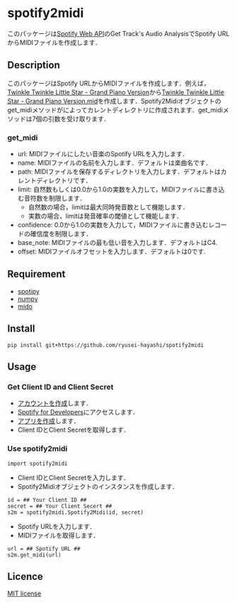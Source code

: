 # spotify2midi
このパッケージは[Spotify Web API](https://developer.spotify.com/documentation/web-api)のGet Track's Audio AnalysisでSpotify URLからMIDIファイルを作成します．

## Description
このパッケージはSpotify URLからMIDIファイルを作成します．例えば，[Twinkle Twinkle Little Star - Grand Piano Version](https://open.spotify.com/track/5Yx45WDFNYLFwj3pjtvfJ6)から[Twinkle Twinkle Little Star - Grand Piano Version.mid]()を作成します．Spotify2Midiオブジェクトのget_midiメソッドがによってカレントディレクトリに作成されます．get_midiメソッドは7個の引数を受け取ります．

### get_midi
* url: MIDIファイルにしたい音楽のSpotify URLを入力します．
* name: MIDIファイルの名前を入力します．デフォルトは楽曲名です．
* path: MIDIファイルを保存するディレクトリを入力します．デフォルトはカレントディレクトリです．
* limit: 自然数もしくは0.0から1.0の実数を入力して，MIDIファイルに書き込む音符数を制限します．
  * 自然数の場合，limitは最大同時発音数として機能します．
  * 実数の場合，limitは発音確率の閾値として機能します．
* confidence: 0.0から1.0の実数を入力して，MIDIファイルに書き込むレコードの確信度を制限します．
* base_note: MIDIファイルの最も低い音を入力します．デフォルトはC4.
* offset: MIDIファイルオフセットを入力します．デフォルトは0です.

## Requirement
* [spotipy](https://spotipy.readthedocs.io)
* [numpy](https://numpy.org)
* [mido](https://mido.readthedocs.io)

## Install
```
pip install git+https://github.com/ryusei-hayashi/spotify2midi
```

## Usage
### Get Client ID and Client Secret
* [アカウントを作成](https://www.spotify.com/us/signup)します．
* [Spotify for Developers](https://developer.spotify.com/dashboard)にアクセスします．
* [アプリを作成](https://developer.spotify.com/dashboard/create)します．
* Client IDとClient Secretを取得します．

### Use spotify2midi
```
import spotify2midi
```
* Client IDとClient Secretを入力します．
* Spotify2Midiオブジェクトのインスタンスを作成します．
```
id = ## Your Client ID ##
secret = ## Your Client Secert ##
s2m = spotify2midi.Spotify2Midi(id, secret)
```
* Spotify URLを入力します．
* MIDIファイルを取得します．
```
url = ## Spotify URL ##
s2m.get_midi(url)
```

## Licence
[MIT license](https://en.wikipedia.org/wiki/MIT_License)

